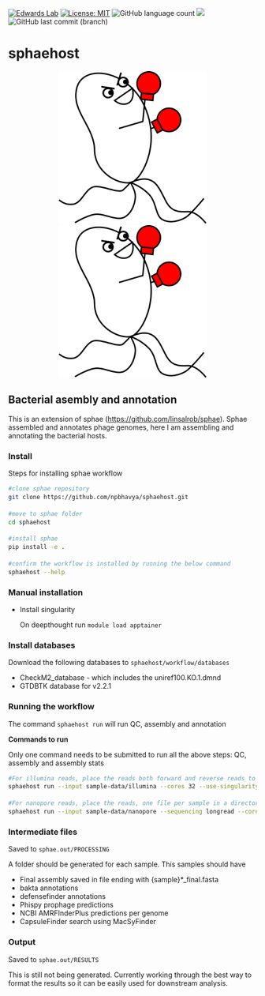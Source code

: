 [![Edwards Lab](https://img.shields.io/badge/Bioinformatics-EdwardsLab-03A9F4)](https://edwards.flinders.edu.au)
[![License: MIT](https://img.shields.io/badge/License-MIT-yellow.svg)](https://opensource.org/licenses/MIT)
![GitHub language count](https://img.shields.io/github/languages/count/npbhavya/sphaehost)
[![](https://img.shields.io/static/v1?label=CLI&message=Snaketool&color=blueviolet)](https://github.com/beardymcjohnface/Snaketool)
![GitHub last commit (branch)](https://img.shields.io/github/last-commit/npbhavya/sphaehost)

# sphaehost
<p align="center">
  <img src="sphaehostlogo.png#gh-light-mode-only" width="300">
  <img src="sphaehostlogo.png#gh-dark-mode-only" width="300">
</p>

## Bacterial asembly and annotation

This is an extension of sphae (https://github.com/linsalrob/sphae). Sphae assembled and annotates phage genomes, here I am assembling and annotating the bacterial hosts. 


### Install 

Steps for installing sphae workflow 

```bash
#clone sphae repository
git clone https://github.com/npbhavya/sphaehost.git

#move to sphae folder
cd sphaehost

#install sphae
pip install -e .

#confirm the workflow is installed by running the below command 
sphaehost --help
```
### Manual installation 
- Install singularity
  
  On deepthought run `module load apptainer`

### Install databases 

Download the following databases to `sphaehost/workflow/databases`
  - CheckM2_database - which includes the uniref100.KO.1.dmnd
  - GTDBTK database for v2.2.1 

### Running the workflow

The command `sphaehost run` will run QC, assembly and annotation

**Commands to run**

Only one command needs to be submitted to run all the above steps: QC, assembly and assembly stats

```bash
#For illumina reads, place the reads both forward and reverse reads to one directory
sphaehost run --input sample-data/illumina --cores 32 --use-singularity --sdm apptainer --output test -k --use-conda

#For nanopore reads, place the reads, one file per sample in a directory
sphaehost run --input sample-data/nanopore --sequencing longread --cores 32 -k --use-singularity --sdm apptainer --output test -k --use-conda
```

### Intermediate files 
Saved to `sphae.out/PROCESSING`

A folder should be generated for each sample. This samples should have
  - Final assembly saved in file ending with {sample}*_final.fasta
  - bakta annotations 
  - defensefinder annotations
  - Phispy prophage predictions
  - NCBI AMRFInderPlus predictions per genome
  - CapsuleFinder search using MacSyFinder

### Output
Saved to `sphae.out/RESULTS` 

This is still not being generated. Currently working through the best way to format the results so it can be easily used for downstream analysis. 

